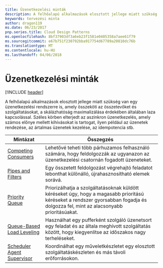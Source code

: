 ```yaml
---
title: Üzenetkezelési minták
description: A felhőalapú alkalmazások elosztott jellege miatt szükség van egy üzenetkezelési rendszerre is, amely összeköti az összetevőket és szolgáltatásokat, a skálázhatóság maximalizálása érdekében általában laza kapcsolással. Széles körben elterjedt az aszinkron üzenetkezelés, amely számos előnye mellett kihívásokat is tartogat, ilyen például az üzenetek rendezése, az ártalmas üzenetek kezelése, az idempotencia stb.
keywords: tervezési minta
author: dragon119
ms.date: 06/23/2017
pnp.series.title: Cloud Design Patterns
ms.openlocfilehash: 8bf37903df3a6eb23f1581e0405358a7aee61f79
ms.sourcegitcommit: e67b751f230792bba917754d67789a20810dc76b
ms.translationtype: MT
ms.contentlocale: hu-HU
ms.lasthandoff: 04/06/2018
---
```

# <a name="messaging-patterns"></a>Üzenetkezelési minták

[!INCLUDE [header](../../_includes/header.md)]

A felhőalapú alkalmazások elosztott jellege miatt szükség van egy üzenetkezelési rendszerre is, amely összeköti az összetevőket és szolgáltatásokat, a skálázhatóság maximalizálása érdekében általában laza kapcsolással. Széles körben elterjedt az aszinkron üzenetkezelés, amely számos előnye mellett kihívásokat is tartogat, ilyen például az üzenetek rendezése, az ártalmas üzenetek kezelése, az idempotencia stb.


|                            Mintázat                             |                                                                        Összegzés                                                                         |
|----------------------------------------------------------------|--------------------------------------------------------------------------------------------------------------------------------------------------------|
|        [Competing Consumers](../competing-consumers.md)        |                            Lehetővé teheti több párhuzamos felhasználó számára, hogy feldolgozzák az ugyanazon az üzenetkezelési csatornán fogadott üzeneteket.                            |
|          [Pipes and Filters](../pipes-and-filters.md)          |                       Egy összetett feldolgozást végrehajtó feladatot lebonthat különálló, újrahasznosítható elemek sorává.                        |
|             [Priority Queue](../priority-queue.md)             | Priorizálhatja a szolgáltatásoknak küldött kéréseket úgy, hogy a magasabb prioritású kéréseket a rendszer gyorsabban fogadja és dolgozza fel, mint az alacsonyabb prioritásúakat. |
|  [Queue-Based Load Leveling](../queue-based-load-leveling.md)  |              Használhat egy pufferként szolgáló üzenetsort egy feladat és az általa meghívott szolgáltatás között, hogy kiegyenlítse az időszakos nagy terheléseket.               |
| [Scheduler Agent Supervisor](../scheduler-agent-supervisor.md) |                              Koordinálhat egy műveletkészletet egy elosztott szolgáltatáskészleten és más távoli erőforrásokon.                              |

